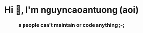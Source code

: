 <h1 align="center">Hi 👋, I'm nguyncaoantuong (aoi)</h1>
<h3 align="center">a people can't maintain or code anything ;-;</h3>
